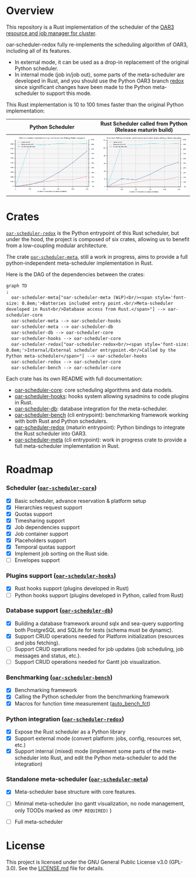 # Overview

This repository is a Rust implementation of the scheduler of the [OAR3 resource and job manager for cluster](https://github.com/oar-team/oar3).

oar-scheduler-redox fully re-implements the scheduling algorithm of OAR3, including all of its features.

- In external mode, it can be used as a drop-in replacement of the original Python scheduler.
- In internal mode (job in/job out), some parts of the meta-scheduler are developed in Rust, and you should use the Python OAR3
  branch [redox](https://github.com/oar-team/oar3/tree/redox) since significant changes have been made to the Python meta-scheduler to support this
  mode.

This Rust implementation is 10 to 100 times faster than the original Python implementation:

|                                                                    Python Scheduler                                                                    |                                               Rust Scheduler called from Python (Release maturin build)                                                |
|:------------------------------------------------------------------------------------------------------------------------------------------------------:|:------------------------------------------------------------------------------------------------------------------------------------------------------:|
| <img src="https://raw.githubusercontent.com/oar-team/oar-scheduler-redox/main/oar-scheduler-bench/benchmarks/1_ts_debug_py-NodeOnly.svg" width="400"/> | <img src="https://raw.githubusercontent.com/oar-team/oar-scheduler-redox/main/oar-scheduler-bench/benchmarks/1_ts_debug_rp-NodeOnly.svg" width="400"/> |

# Crates

[`oar-scheduler-redox`](/oar-scheduler-redox) is the Python entrypoint of this Rust scheduler, but under the hood, the project is composed of six
crates, allowing us to benefit from a low-coupling modular architecture.

The crate [`oar-scheduler-meta`](/oar-scheduler-meta), still a work in progress, aims to provide a full python-independent meta-scheduler
implementation in Rust.

Here is the DAG of the dependencies between the crates:

```mermaid
graph TD
;
  oar-scheduler-meta["oar-scheduler-meta (WiP)<br/><span style='font-size: 0.8em;'>Batteries included entry point.<br/>Meta-scheduler developed in Rust<br/>Database access from Rust.</span>"] --> oar-scheduler-core
  oar-scheduler-meta --> oar-scheduler-hooks
  oar-scheduler-meta --> oar-scheduler-db
  oar-scheduler-db --> oar-scheduler-core
  oar-scheduler-hooks --> oar-scheduler-core
  oar-scheduler-redox["oar-scheduler-redox<br/><span style='font-size: 0.8em;'>Internal/External scheduler entrypoint.<br/>Called by the Python meta-scheduler</span>"] --> oar-scheduler-hooks
  oar-scheduler-redox --> oar-scheduler-core
  oar-scheduler-bench --> oar-scheduler-core
```

Each crate has its own README with full documentation:

- [oar-scheduler-core](/oar-scheduler-core): core scheduling algorithms and data models.
- [oar-scheduler-hooks](/oar-scheduler-hooks): hooks system allowing sysadmins to code plugins in Rust.
- [oar-scheduler-db](/oar-scheduler-db): database integration for the meta-scheduler.
- [oar-scheduler-bench](/oar-scheduler-bench) (cli entrypoint): benchmarking framework working with both Rust and Python schedulers.
- [oar-scheduler-redox](/oar-scheduler-redox) (maturin entrypoint): Python bindings to integrate the Rust scheduler into OAR3.
- [oar-scheduler-meta](/oar-scheduler-meta) (cli entrypoint): work in progress crate to provide a full meta-scheduler implementation in
  Rust.

# Roadmap

### Scheduler ([`oar-scheduler-core`](/oar-scheduler-core))

- [x] Basic scheduler, advance reservation & platform setup
- [x] Hierarchies request support
- [x] Quotas support
- [x] Timesharing support
- [x] Job dependencies support
- [x] Job container support
- [x] Placeholders support
- [x] Temporal quotas support
- [x] Implement job sorting on the Rust side.
- [ ] Envelopes support

### Plugins support ([`oar-scheduler-hooks`](/oar-scheduler-hooks))

- [x] Rust hooks support (plugins developed in Rust)
- [ ] Python hooks support (plugins developed in Python, called from Rust)

### Database support ([`oar-scheduler-db`](/oar-scheduler-db))

- [x] Building a database framework around sqlx and sea-query supporting both PostgreSQL and SQLite for tests (schema must be dynamic).
- [x] Support CRUD operations needed for Platform initialization (resources and jobs fetching).
- [ ] Support CRUD operations needed for job updates (job scheduling, job messages and status, etc.).
- [ ] Support CRUD operations needed for Gantt job visualization.

### Benchmarking ([`oar-scheduler-bench`](/oar-scheduler-bench))

- [x] Benchmarking framework
- [x] Calling the Python scheduler from the benchmarking framework
- [x] Macros for function time measurement ([auto_bench_fct](https://crates.io/crates/auto_bench_fct))

### Python integration ([`oar-scheduler-redox`](/oar-scheduler-redox))

- [x] Expose the Rust scheduler as a Python library
- [x] Support external mode (convert platform: jobs, config, resources set, etc.)
- [x] Support internal (mixed) mode (implement some parts of the meta-scheduler into Rust, and edit the Python meta-scheduler to add the integration)

### Standalone meta-scheduler ([`oar-scheduler-meta`](/oar-scheduler-meta))

- [x] Meta-scheduler base structure with core features.
- [ ] Minimal meta-scheduler (no gantt visualization, no node management, only TOODs marked as `(MVP REQUIRED)` )
- [ ] Full meta-scheduler


# License

This project is licensed under the GNU General Public License v3.0 (GPL-3.0).
See the [LICENSE.md](LICENSE.md) file for details.
